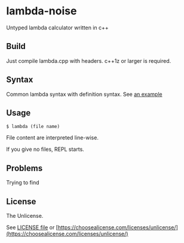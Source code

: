 # lambda-noise

Untyped lambda calculator written in c++

## Build

Just compile lambda.cpp with headers.
c++1z or larger is required.

## Syntax

Common lambda syntax with definition syntax.
See [an example](https://github.com/schzna/lambda-noise/blob/main/example.ln)

## Usage

```
$ lambda (file name)
```

File content are interpreted line-wise.

If you give no files, REPL starts.

## Problems

Trying to find

## License

The Unlicense.

See [LICENSE file](https://github.com/schzna/lambda-noise/blob/main/LICENSE) or [https://choosealicense.com/licenses/unlicense/](https://choosealicense.com/licenses/unlicense/)
